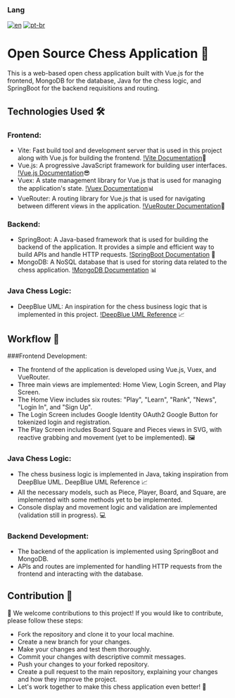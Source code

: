 ### Lang
[![en](https://img.shields.io/badge/lang-en-red.svg)](https://github.com/leofab/chess-vue-mongo-springboot/blob/main/README.md)
[![pt-br](https://img.shields.io/badge/lang-pt--br-green.svg)](https://github.com/leofab/chess-vue-mongo-springboot/blob/main/README.pt-br.md)

# Open Source Chess Application 🏁

This is a web-based open chess application built with Vue.js for the frontend, MongoDB for the database, Java for the chess logic, and SpringBoot for the backend requisitions and routing.

## Technologies Used 🛠️

### Frontend:

- Vite: Fast build tool and development server that is used in this project along with Vue.js for building the frontend. [!Vite Documentation](https://vitejs.dev/)🚀
- Vue.js: A progressive JavaScript framework for building user interfaces. [!Vue.js Documentation](https://vuejs.org/)😎
- Vuex: A state management library for Vue.js that is used for managing the application's state. [!Vuex Documentation](https://vuex.vuejs.org/)📊
- VueRouter: A routing library for Vue.js that is used for navigating between different views in the application. [!VueRouter Documentation](https://router.vuejs.org/)🚦

### Backend:

- SpringBoot: A Java-based framework that is used for building the backend of the application. It provides a simple and efficient way to build APIs and handle HTTP requests. [!SpringBoot Documentation](https://spring.io/projects/spring-boot) 🚀
- MongoDB: A NoSQL database that is used for storing data related to the chess application. [!MongoDB Documentation](https://docs.mongodb.com/) 📊

### Java Chess Logic:

- DeepBlue UML: An inspiration for the chess business logic that is implemented in this project. [!DeepBlue UML Reference](https://raw.githubusercontent.com/edwmapa/JavaChess/master/UML/Deep%20Blue.png) 📈

## Workflow 🚀

###Frontend Development:

- The frontend of the application is developed using Vue.js, Vuex, and VueRouter.
- Three main views are implemented: Home View, Login Screen, and Play Screen.
- The Home View includes six routes: "Play", "Learn", "Rank", "News", "Login In", and "Sign Up".
- The Login Screen includes Google Identity OAuth2 Google Button for tokenized login and registration.
- The Play Screen includes Board Square and Pieces views in SVG, with reactive grabbing and movement (yet to be implemented). 🖼️

### Java Chess Logic:

- The chess business logic is implemented in Java, taking inspiration from DeepBlue UML. DeepBlue UML Reference 📈
- All the necessary models, such as Piece, Player, Board, and Square, are implemented with some methods yet to be implemented.
- Console display and movement logic and validation are implemented (validation still in progress). 💻

### Backend Development:

- The backend of the application is implemented using SpringBoot and MongoDB.
- APIs and routes are implemented for handling HTTP requests from the frontend and interacting with the database.

## Contribution 🤝
👏 We welcome contributions to this project! If you would like to contribute, please follow these steps:

- Fork the repository and clone it to your local machine.
- Create a new branch for your changes.
- Make your changes and test them thoroughly.
- Commit your changes with descriptive commit messages.
- Push your changes to your forked repository.
- Create a pull request to the main repository, explaining your changes and how they improve the project.
- Let's work together to make this chess application even better! 🚀
